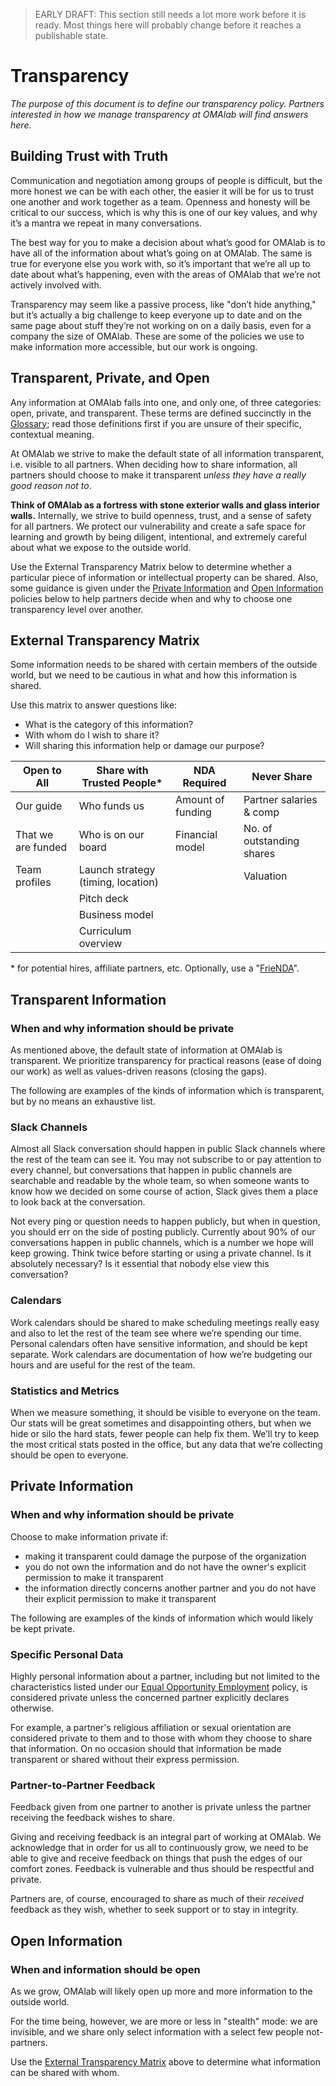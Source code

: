 > EARLY DRAFT: This section still needs a lot more work before it is ready. Most things here will probably change before it reaches a publishable state.

# Transparency

_The purpose of this document is to define our transparency policy. Partners interested in how we manage transparency at OMAlab will find answers here._

## Building Trust with Truth

Communication and negotiation among groups of people is difficult, but the more honest we can be with each other, the easier it will be for us to trust one another and work together as a team. Openness and honesty will be critical to our success, which is why this is one of our key values, and why it’s a mantra we repeat in many conversations.

The best way for you to make a decision about what’s good for OMAlab is to have all of the information about what’s going on at OMAlab. The same is true for everyone else you work with, so it’s important that we’re all up to date about what’s happening, even with the areas of OMAlab that we’re not actively involved with.

Transparency may seem like a passive process, like "don’t hide anything," but it’s actually a big challenge to keep everyone up to date and on the same page about stuff they’re not working on on a daily basis, even for a company the size of OMAlab. These are some of the policies we use to make information more accessible, but our work is ongoing.

## Transparent, Private, and Open

Any information at OMAlab falls into one, and only one, of three categories: open, private, and transparent. These terms are defined succinctly in the [Glossary](../GLOSSARY.html); read those definitions first if you are unsure of their specific, contextual meaning.

At OMAlab we strive to make the default state of all information transparent, i.e. visible to all partners. When deciding how to share information, all partners should choose to make it transparent _unless they have a really good reason not to_.

**Think of OMAlab as a fortress with stone exterior walls and glass interior walls.** Internally, we strive to build openness, trust, and a sense of safety for all partners. We protect our vulnerability and create a safe space for learning and growth by being diligent, intentional, and extremely careful about what we expose to the outside world.

Use the External Transparency Matrix below to determine whether a particular piece of information or intellectual property can be shared. Also, some guidance is given under the [Private Information](#private-information) and [Open Information](#open-information) policies below to help partners decide when and why to choose one transparency level over another.

## External Transparency Matrix

Some information needs to be shared with certain members of the outside world, but we need to be cautious in what and how this information is shared.

Use this matrix to answer questions like:

* What is the category of this information?
* With whom do I wish to share it?
* Will sharing this information help or damage our purpose?

| Open to All | Share with Trusted People\* | NDA Required | Never Share |
| --- | --- | --- | --- |
| Our guide | Who funds us | Amount of funding | Partner salaries & comp |
| That we are funded | Who is on our board | Financial model | No. of outstanding shares |
| Team profiles | Launch strategy \(timing, location\) |  | Valuation |
|  | Pitch deck |  |  |
|  | Business model |  |  |
|  | Curriculum overview |  |  |

\* for potential hires, affiliate partners, etc. Optionally, use a "[FrieNDA](http://randsinrepose.com/archives/friendda/)".

## Transparent Information

### When and why information should be private

As mentioned above, the default state of information at OMAlab is transparent. We prioritize transparency for practical reasons \(ease of doing our work\) as well as values-driven reasons \(closing the gaps\).

The following are examples of the kinds of information which is transparent, but by no means an exhaustive list.

### Slack Channels

Almost all Slack conversation should happen in public Slack channels where the rest of the team can see it. You may not subscribe to or pay attention to every channel, but conversations that happen in public channels are searchable and readable by the whole team, so when someone wants to know how we decided on some course of action, Slack gives them a place to look back at the conversation.

Not every ping or question needs to happen publicly, but when in question, you should err on the side of posting publicly. Currently about 90% of our conversations happen in public channels, which is a number we hope will keep growing. Think twice before starting or using a private channel. Is it absolutely necessary? Is it essential that nobody else view this conversation?

### Calendars

Work calendars should be shared to make scheduling meetings really easy and also to let the rest of the team see where we’re spending our time. Personal calendars often have sensitive information, and should be kept separate. Work calendars are documentation of how we’re budgeting our hours and are useful for the rest of the team.

### Statistics and Metrics

When we measure something, it should be visible to everyone on the team. Our stats will be great sometimes and disappointing others, but when we hide or silo the hard stats, fewer people can help fix them. We’ll try to keep the most critical stats posted in the office, but any data that we’re collecting should be open to everyone.

## Private Information

### When and why information should be private

Choose to make information private if:

* making it transparent could damage the purpose of the organization
* you do not own the information and do not have the owner's explicit permission to make it transparent
* the information directly concerns another partner and you do not have their explicit permission to make it transparent

The following are examples of the kinds of information which would likely be kept private.

### Specific Personal Data

Highly personal information about a partner, including but not limited to the characteristics listed under our [Equal Opportunity Employment](../Employment-Policies/Equal-Opportunity-Employment.md) policy, is considered private unless the concerned partner explicitly declares otherwise.

For example, a partner's religious affiliation or sexual orientation are considered private to them and to those with whom they choose to share that information. On no occasion should that information be made transparent or shared without their express permission.

### Partner-to-Partner Feedback

Feedback given from one partner to another is private unless the partner receiving the feedback wishes to share.

Giving and receiving feedback is an integral part of working at OMAlab. We acknowledge that in order for us all to continuously grow, we need to be able to give and receive feedback on things that push the edges of our comfort zones. Feedback is vulnerable and thus should be respectful and private.

Partners are, of course, encouraged to share as much of their _received_ feedback as they wish, whether to seek support or to stay in integrity.

## Open Information

### When and   information should be open

As we grow, OMAlab will likely open up more and more information to the outside world.

For the time being, however, we are more or less in "stealth" mode: we are invisible, and we share only select information with a select few people not-partners.

Use the [External Transparency Matrix](#External-Transparency-Matrix) above to determine what information can be shared with whom.

